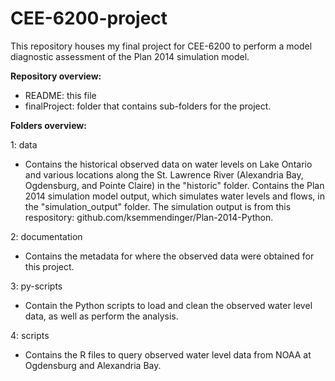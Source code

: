 # CEE-6200-project
This repository houses my final project for CEE-6200 to perform a model diagnostic assessment of the Plan 2014 simulation model. 

**Repository overview:**

* README: this file
* finalProject: folder that contains sub-folders for the project. 

**Folders overview:**

1: data

* Contains the historical observed data on water levels on Lake Ontario and various locations along the St. Lawrence River (Alexandria Bay, Ogdensburg, and Pointe Claire) in the "historic" folder. Contains the Plan 2014 simulation model output, which simulates water levels and flows, in the "simulation_output" folder. The simulation output is from this respository: github.com/ksemmendinger/Plan-2014-Python. 

2: documentation

* Contains the metadata for where the observed data were obtained for this project. 

3: py-scripts

* Contain the Python scripts to load and clean the observed water level data, as well as perform the analysis. 

4: scripts

* Contains the R files to query observed water level data from NOAA at Ogdensburg and Alexandria Bay.
